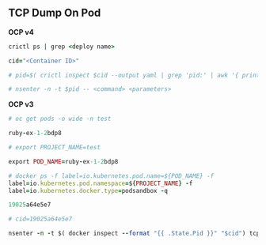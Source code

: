 ## TCP Dump On Pod

**OCP v4**

```ruby
crictl ps | grep <deploy name>
```
```ruby
cid="<Container ID>"
```
```ruby
# pid=$( crictl inspect $cid --output yaml | grep 'pid:' | awk '{ print $2 }' )
```
```ruby
# nsenter -n -t $pid -- <command> <parameters>
```
**OCP v3**
```ruby
# oc get pods -o wide -n test
```
```ruby
ruby-ex-1-2bdp8
```
```ruby
# export PROJECT_NAME=test
```
```ruby
export POD_NAME=ruby-ex-1-2bdp8
```
```ruby
# docker ps -f label=io.kubernetes.pod.name=${POD_NAME} -f 
label=io.kubernetes.pod.namespace=${PROJECT_NAME} -f 
label=io.kubernetes.docker.type=podsandbox -q
```
```ruby
19025a64e5e7
```
```ruby
# cid=19025a64e5e7
```
```ruby
nsenter -n -t $( docker inspect --format "{{ .State.Pid }}" "$cid") tcpdump -s 0 -n -i eth0 -w /tmp/$(hostname)-$(date +"%Y-%m-%d-%H-%M-%S").pcap
```
